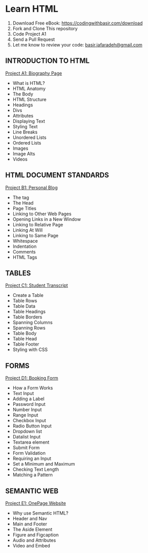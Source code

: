 # Learn HTML

1. Download Free eBook: https://codingwithbasir.com/download
2. Fork and Clone This repository
3. Code Project A1
4. Send a Pull Request
5. Let me know to review your code: [basir.jafaradeh@gmail.com](mailto:basir.jafaradeh@gmail.com)

## INTRODUCTION TO HTML

[Project A1: Biography Page](project-html-a1-introduction)

- What is HTML?
- HTML Anatomy
- The Body
- HTML Structure
- Headings
- Divs
- Attributes
- Displaying Text
- Styling Text
- Line Breaks
- Unordered Lists
- Ordered Lists
- Images
- Image Alts
- Videos

## HTML DOCUMENT STANDARDS

[Project B1: Personal Blog](project-html-b1-html-document-standards)

- The <html> tag
- The Head
- Page Titles
- Linking to Other Web Pages
- Opening Links in a New Window
- Linking to Relative Page
- Linking At Will
- Linking to Same Page
- Whitespace
- Indentation
- Comments
- HTML Tags

## TABLES

[Project C1: Student Transcript](project-html-c1-tables)

- Create a Table
- Table Rows
- Table Data
- Table Headings
- Table Borders
- Spanning Columns
- Spanning Rows
- Table Body
- Table Head
- Table Footer
- Styling with CSS

## FORMS

[Project D1: Booking Form](project-html-d1-forms)

- How a Form Works
- Text Input
- Adding a Label
- Password Input
- Number Input
- Range Input
- Checkbox Input
- Radio Button Input
- Dropdown list
- Datalist Input
- Textarea element
- Submit Form
- Form Validation
- Requiring an Input
- Set a Minimum and Maximum
- Checking Text Length
- Matching a Pattern

## SEMANTIC WEB

[Project E1: OnePage Website](project-html-e1-semantic-web)

- Why use Semantic HTML?
- Header and Nav
- Main and Footer
- The Aside Element
- Figure and Figcaption
- Audio and Attributes
- Video and Embed
